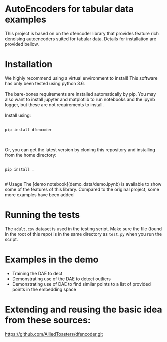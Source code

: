 # AutoEncoders for tabular data examples

This project is based on on the dfencoder library that provides feature rich denoising autoencoders suited for tabular data. Details for installation are provided bellow. 


# Installation
We highly recommend using a virtual environment to install! This software has only been tested using python 3.6.<br><br>
The bare-bones requirements are installed automatically by pip. You may also want to install jupyter and matplotlib to run notebooks and the ipynb logger, but these are not requirements to install.<br><br>
Install using:<br><br>
```
pip install dfencoder
```
<br><br>
Or, you can get the latest version by cloning this repository and installing from the home directory:
<br><br>
```
pip install .
```
<br>
# Usage
The [demo notebook](demo_data/demo.ipynb) is available to show some of the features of this library.
Compared to the original project, some more examples have been added

# Running the tests
The `adult.csv` dataset is used in the testing script. Make sure the file (found in the root of this repo) is in the same directory as `test.py` when you run the script.

# Examples in the demo
* Training the DAE to dect
* Demonstrating use of the DAE to detect outliers
* Demonstrating use of DAE to find similar points to a list of provided points in the embedding space 


# Extending and reusing the basic idea from these sources:
https://github.com/AlliedToasters/dfencoder.git


